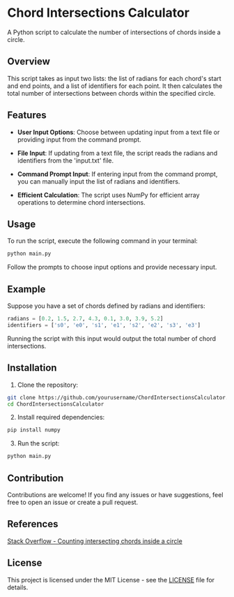 
# Chord Intersections Calculator

A Python script to calculate the number of intersections of chords inside a circle.

## Overview

This script takes as input two lists: the list of radians for each chord's start and end points, and a list of identifiers for each point. It then calculates the total number of intersections between chords within the specified circle.

## Features

- **User Input Options**: Choose between updating input from a text file or providing input from the command prompt.

- **File Input**: If updating from a text file, the script reads the radians and identifiers from the 'input.txt' file.

- **Command Prompt Input**: If entering input from the command prompt, you can manually input the list of radians and identifiers.

- **Efficient Calculation**: The script uses NumPy for efficient array operations to determine chord intersections.

## Usage

To run the script, execute the following command in your terminal:

```bash
python main.py
```

Follow the prompts to choose input options and provide necessary input.

## Example

Suppose you have a set of chords defined by radians and identifiers:

```python
radians = [0.2, 1.5, 2.7, 4.3, 0.1, 3.0, 3.9, 5.2]
identifiers = ['s0', 'e0', 's1', 'e1', 's2', 'e2', 's3', 'e3']
```

Running the script with this input would output the total number of chord intersections.

## Installation

1. Clone the repository:

```bash
git clone https://github.com/yourusername/ChordIntersectionsCalculator.git
cd ChordIntersectionsCalculator
```

2. Install required dependencies:

```bash
pip install numpy
```

3. Run the script:

```bash
python main.py
```

## Contribution

Contributions are welcome! If you find any issues or have suggestions, feel free to open an issue or create a pull request.

## References

[Stack Overflow - Counting intersecting chords inside a circle](https://stackoverflow.com/questions/77901464/counting-intersecting-chords-inside-a-circle)

## License

This project is licensed under the MIT License - see the [LICENSE](LICENSE) file for details.
